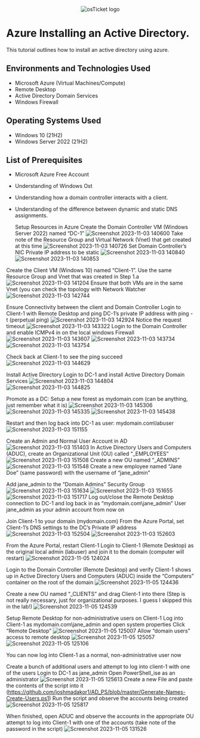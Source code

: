 <p align="center">
<img src="https://i.imgur.com/7xLtdix.png" alt="osTicket logo"/>
</p>

<h1>Azure Installing an Active Directory.</h1>
This tutorial outlines how to install an active directory using azure.<br />


<h2>Environments and Technologies Used</h2>

- Microsoft Azure (Virtual Machines/Compute)
- Remote Desktop
- Active Directory Domain Services
- Windows Firewall

<h2>Operating Systems Used </h2>

- Windows 10</b> (21H2)
- Windows Server 2022</b> (21H2)

<h2>List of Prerequisites</h2>

- Microsoft Azure Free Account
- Understanding of Windows Ost
- Understanding how a domain controller interacts with a client.
- Understanding of the difference between dynamic and static DNS assignments.

  Setup Resources in Azure
Create the Domain Controller VM (Windows Server 2022) named “DC-1”
![Screenshot 2023-11-03 140600](https://github.com/jachinrupe/Configure-AD/assets/149485790/9fcd28c0-1db9-497f-929f-d5883c264f09)
Take note of the Resource Group and Virtual Network (Vnet) that get created at this time
![Screenshot 2023-11-03 140726](https://github.com/jachinrupe/Configure-AD/assets/149485790/fd56c528-8a91-4216-bae2-9765bf4a9926)
Set Domain Controller’s NIC Private IP address to be static
![Screenshot 2023-11-03 140840](https://github.com/jachinrupe/Configure-AD/assets/149485790/242212f3-03ef-435d-9896-18f68f2af8e0)
![Screenshot 2023-11-03 140853](https://github.com/jachinrupe/Configure-AD/assets/149485790/0fbfbcb2-4543-43a8-9b6f-e5db8f27d8dd)


Create the Client VM (Windows 10) named “Client-1”. Use the same Resource Group and Vnet that was created in Step 1.a
![Screenshot 2023-11-03 141204](https://github.com/jachinrupe/Configure-AD/assets/149485790/86984bcd-cdc1-4aed-ace9-7c7dfdcc3a26)
Ensure that both VMs are in the same Vnet (you can check the topology with Network Watcher
![Screenshot 2023-11-03 142744](https://github.com/jachinrupe/Configure-AD/assets/149485790/c13e7f8a-9ac3-46a5-8fbc-493d7caa2d35)

Ensure Connectivity between the client and Domain Controller
Login to Client-1 with Remote Desktop and ping DC-1’s private IP address with ping -t <ip address> (perpetual ping)
![Screenshot 2023-11-03 142924](https://github.com/jachinrupe/Configure-AD/assets/149485790/fde962d1-589d-4aa5-8583-0ef109b6bfc3)
Notice the request timeout
![Screenshot 2023-11-03 143322](https://github.com/jachinrupe/Configure-AD/assets/149485790/e9083756-5d28-4573-80ad-ec1c6e7c0112)
Login to the Domain Controller and enable ICMPv4 in on the local windows Firewall
![Screenshot 2023-11-03 143607](https://github.com/jachinrupe/Configure-AD/assets/149485790/36ef801d-ffeb-40c1-a8a2-eb66af9e9749)
![Screenshot 2023-11-03 143734](https://github.com/jachinrupe/Configure-AD/assets/149485790/db62fa41-d097-4d3a-8060-91a41240b8b2)
![Screenshot 2023-11-03 143754](https://github.com/jachinrupe/Configure-AD/assets/149485790/c01946cf-4223-4b1b-bc53-b487f7885279)

Check back at Client-1 to see the ping succeed
![Screenshot 2023-11-03 144629](https://github.com/jachinrupe/Configure-AD/assets/149485790/7278e9a3-e276-4353-affb-a0847f24beba)

Install Active Directory
Login to DC-1 and install Active Directory Domain Services
![Screenshot 2023-11-03 144804](https://github.com/jachinrupe/Configure-AD/assets/149485790/1ee390e2-2926-443e-84b6-077f9d2016c8)
![Screenshot 2023-11-03 144825](https://github.com/jachinrupe/Configure-AD/assets/149485790/56f4b8ac-51c8-4ddd-a569-d64fe5ed3fa8)

Promote as a DC: Setup a new forest as mydomain.com (can be anything, just remember what it is)
![Screenshot 2023-11-03 145306](https://github.com/jachinrupe/Configure-AD/assets/149485790/55d18a9a-56e4-45b7-8809-7d397db9b472)
![Screenshot 2023-11-03 145335](https://github.com/jachinrupe/Configure-AD/assets/149485790/b135aaf1-c68d-4e87-825d-72742ba1965f)
![Screenshot 2023-11-03 145438](https://github.com/jachinrupe/Configure-AD/assets/149485790/36db2efa-2642-41d6-bf24-3cedd194c014)

Restart and then log back into DC-1 as user: mydomain.com\labuser
![Screenshot 2023-11-03 151155](https://github.com/jachinrupe/Configure-AD/assets/149485790/c6c55ffb-ab8f-468b-ad66-b4d52da60ae9)

Create an Admin and Normal User Account in AD
![Screenshot 2023-11-03 151403](https://github.com/jachinrupe/Configure-AD/assets/149485790/5d6d1291-cca9-4b45-bf66-80c70c0cb061)
In Active Directory Users and Computers (ADUC), create an Organizational Unit (OU) called “_EMPLOYEES”
![Screenshot 2023-11-03 151508](https://github.com/jachinrupe/Configure-AD/assets/149485790/381435f3-840c-45df-9922-1f4d4ccff3ab)
Create a new OU named “_ADMINS”
![Screenshot 2023-11-03 151548](https://github.com/jachinrupe/Configure-AD/assets/149485790/a1e3a010-29f3-458f-a34b-c2f96994799b)
Create a new employee named “Jane Doe” (same password) with the username of “jane_admin”

Add jane_admin to the “Domain Admins” Security Group
![Screenshot 2023-11-03 151634](https://github.com/jachinrupe/Configure-AD/assets/149485790/4572dd10-5429-4bd2-a89e-0bd90c181720)
![Screenshot 2023-11-03 151655](https://github.com/jachinrupe/Configure-AD/assets/149485790/8e7341c1-740e-4705-8fa4-d7e0f995bc6a)
![Screenshot 2023-11-03 151717](https://github.com/jachinrupe/Configure-AD/assets/149485790/62d6606b-9447-4437-b3ae-1521b5d56997)
Log out/close the Remote Desktop connection to DC-1 and log back in as “mydomain.com\jane_admin”
User jane_admin as your admin account from now on

Join Client-1 to your domain (mydomain.com)
From the Azure Portal, set Client-1’s DNS settings to the DC’s Private IP address
![Screenshot 2023-11-03 152504](https://github.com/jachinrupe/Configure-AD/assets/149485790/06795b84-d7b8-48c5-bfe7-d119f1740341)
![Screenshot 2023-11-03 152603](https://github.com/jachinrupe/Configure-AD/assets/149485790/10f65682-bbb6-4f5c-af75-74fd8cbbbbfe)

From the Azure Portal, restart Client-1
Login to Client-1 (Remote Desktop) as the original local admin (labuser) and join it to the domain (computer will restart)
![Screenshot 2023-11-05 124024](https://github.com/jachinrupe/Configure-AD/assets/149485790/a995a30f-6879-4476-b8b7-bee6df6c34c5)


Login to the Domain Controller (Remote Desktop) and verify Client-1 shows up in Active Directory Users and Computers (ADUC) inside the “Computers” container on the root of the domain
![Screenshot 2023-11-05 124436](https://github.com/jachinrupe/Configure-AD/assets/149485790/139b9ced-7b2b-4dc8-aecd-b5d9d23b18da)

Create a new OU named “_CLIENTS” and drag Client-1 into there (Step is not really necessary, just for organizational purposes. I guess I skipped this in the lab!)
![Screenshot 2023-11-05 124539](https://github.com/jachinrupe/Configure-AD/assets/149485790/90628def-c216-4c44-af57-da2c7dc36a3b)

Setup Remote Desktop for non-administrative users on Client-1
Log into Client-1 as mydomain.com\jane_admin and open system properties
Click “Remote Desktop”
![Screenshot 2023-11-05 125007](https://github.com/jachinrupe/Configure-AD/assets/149485790/7cb3ada4-89f8-49da-9809-7b8cb82d03e8)
Allow “domain users” access to remote desktop
![Screenshot 2023-11-05 125057](https://github.com/jachinrupe/Configure-AD/assets/149485790/cbfe8943-e1d3-401a-adde-c9d33a6b3c64)
![Screenshot 2023-11-05 125106](https://github.com/jachinrupe/Configure-AD/assets/149485790/d441e78b-55f4-4f85-878a-1748ed521dae)

You can now log into Client-1 as a normal, non-administrative user now

Create a bunch of additional users and attempt to log into client-1 with one of the users
Login to DC-1 as jane_admin
Open PowerShell_ise as an administrator
![Screenshot 2023-11-05 125613](https://github.com/jachinrupe/Configure-AD/assets/149485790/42207551-e4fa-45d3-9a7a-092fcb8e6147)
Create a new File and paste the contents of the script into it (https://github.com/joshmadakor1/AD_PS/blob/master/Generate-Names-Create-Users.ps1)
Run the script and observe the accounts being created
![Screenshot 2023-11-05 125817](https://github.com/jachinrupe/Configure-AD/assets/149485790/f36dd540-7681-4f04-a095-112531b55427)

When finished, open ADUC and observe the accounts in the appropriate OU
attempt to log into Client-1 with one of the accounts (take note of the password in the script)
![Screenshot 2023-11-05 131526](https://github.com/jachinrupe/Configure-AD/assets/149485790/950fa05b-ec02-4b24-9ab7-c0dbbf89396e)





